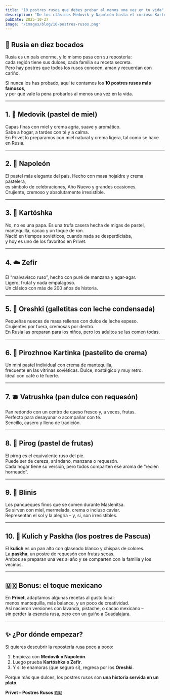 ```yaml
---
title: "10 postres rusos que debes probar al menos una vez en tu vida"
description: "De los clásicos Medovik y Napoleón hasta el curioso Kartóshka: una guía de los postres rusos más emblemáticos que enamoran a los mexicanos."
pubDate: 2025-10-27
image: "/images/blog/10-postres-rusos.png"
---
```


## 🍰 Rusia en diez bocados

Rusia es un país enorme, y lo mismo pasa con su repostería:  
cada región tiene sus dulces, cada familia su receta secreta.  
Pero hay postres que todos los rusos conocen, aman y recuerdan con cariño.

Si nunca los has probado, aquí te contamos los **10 postres rusos más famosos**,  
y por qué vale la pena probarlos al menos una vez en la vida.

---

## 1. 🐝 **Medovik (pastel de miel)**  
Capas finas con miel y crema agria, suave y aromático.  
Sabe a hogar, a tardes con té y a calma.  
En Privet lo preparamos con miel natural y crema ligera, tal como se hace en Rusia.

---

## 2. 🍰 **Napoleón**  
El pastel más elegante del país. Hecho con masa hojaldre y crema pastelera,  
es símbolo de celebraciones, Año Nuevo y grandes ocasiones.  
Crujiente, cremoso y absolutamente irresistible.

---

## 3. 🍫 **Kartóshka**  
No, no es una papa. Es una trufa casera hecha de migas de pastel, mantequilla, cacao y un toque de ron.  
Nació en tiempos soviéticos, cuando nada se desperdiciaba,  
y hoy es uno de los favoritos en Privet.

---

## 4. ☁️ **Zefir**  
El “malvavisco ruso”, hecho con puré de manzana y agar-agar.  
Ligero, frutal y nada empalagoso.  
Un clásico con más de 200 años de historia.

---

## 5. 🥜 **Oreshki (galletitas con leche condensada)**  
Pequeñas nueces de masa rellenas con dulce de leche espeso.  
Crujientes por fuera, cremosas por dentro.  
En Rusia las preparan para los niños, pero los adultos se las comen todas.

---

## 6. 🧈 **Pirozhnoe Kartinka (pastelito de crema)**  
Un mini pastel individual con crema de mantequilla,  
frecuente en las vitrinas soviéticas. Dulce, nostálgico y muy retro.  
Ideal con café o té fuerte.

---

## 7. 🫐 **Vatrushka (pan dulce con requesón)**  
Pan redondo con un centro de queso fresco y, a veces, frutas.  
Perfecto para desayunar o acompañar con té.  
Sencillo, casero y lleno de tradición.

---

## 8. 🍒 **Pirog (pastel de frutas)**  
El pirog es el equivalente ruso del pie.  
Puede ser de cereza, arándano, manzana o requesón.  
Cada hogar tiene su versión, pero todos comparten ese aroma de “recién horneado”.

---

## 9. 🥞 **Blinis**  
Los panqueques finos que se comen durante Maslenitsa.  
Se sirven con miel, mermelada, crema o incluso caviar.  
Representan el sol y la alegría – y, sí, son irresistibles.

---

## 10. 🧁 **Kulich y Paskha (los postres de Pascua)**  
El **kulich** es un pan alto con glaseado blanco y chispas de colores.  
La **paskha**, un postre de requesón con frutas secas.  
Ambos se preparan una vez al año y se comparten con la familia y los vecinos.

---

## 🇲🇽 Bonus: el toque mexicano

En **Privet**, adaptamos algunas recetas al gusto local:  
menos mantequilla, más balance, y un poco de creatividad.  
Así nacieron versiones con lavanda, pistache, o cacao mexicano –  
sin perder la esencia rusa, pero con un guiño a Guadalajara.

---

## ✨ ¿Por dónde empezar?

Si quieres descubrir la repostería rusa poco a poco:  
1. Empieza con **Medovik o Napoleón**.  
2. Luego prueba **Kartóshka o Zefir**.  
3. Y si te enamoras (que seguro sí), regresa por los **Oreshki**.

Porque más que dulces, los postres rusos son **una historia servida en un plato**.  

**Privet – Postres Rusos 🇷🇺**